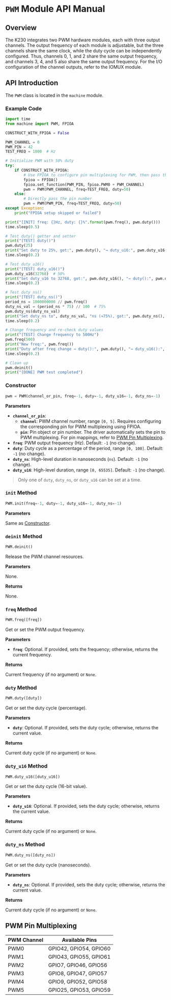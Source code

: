 # `PWM` Module API Manual  

## Overview  

The K230 integrates two PWM hardware modules, each with three output channels. The output frequency of each module is adjustable, but the three channels share the same clock, while the duty cycle can be independently configured. Thus, channels 0, 1, and 2 share the same output frequency, and channels 3, 4, and 5 also share the same output frequency. For the I/O configuration of the channel outputs, refer to the IOMUX module.  

## API Introduction  

The `PWM` class is located in the `machine` module.  

### Example Code  

```python  
import time  
from machine import PWM, FPIOA  

CONSTRUCT_WITH_FPIOA = False  

PWM_CHANNEL = 0  
PWM_PIN = 42  
TEST_FREQ = 1000  # Hz  

# Initialize PWM with 50% duty  
try:  
    if CONSTRUCT_WITH_FPIOA:  
        # Use FPIOA to configure pin multiplexing for PWM, then pass the channel  
        fpioa = FPIOA()  
        fpioa.set_function(PWM_PIN, fpioa.PWM0 + PWM_CHANNEL)  
        pwm = PWM(PWM_CHANNEL, freq=TEST_FREQ, duty=50)  
    else:  
        # Directly pass the pin number  
        pwm = PWM(PWM_PIN, freq=TEST_FREQ, duty=50)  
except Exception:  
    print("FPIOA setup skipped or failed")  

print("[INIT] freq: {}Hz, duty: {}%".format(pwm.freq(), pwm.duty()))  
time.sleep(0.5)  

# Test duty() getter and setter  
print("[TEST] duty()")  
pwm.duty(25)  
print("Set duty to 25%, got:", pwm.duty(), "→ duty_u16:", pwm.duty_u16(), "→ duty_ns:", pwm.duty_ns())  
time.sleep(0.2)  

# Test duty_u16()  
print("[TEST] duty_u16()")  
pwm.duty_u16(32768)  # 50%  
print("Set duty_u16 to 32768, got:", pwm.duty_u16(), "→ duty():", pwm.duty(), "→ duty_ns():", pwm.duty_ns())  
time.sleep(0.2)  

# Test duty_ns()  
print("[TEST] duty_ns()")  
period_ns = 1000000000 // pwm.freq()  
duty_ns_val = (period_ns * 75) // 100  # 75%  
pwm.duty_ns(duty_ns_val)  
print("Set duty_ns to", duty_ns_val, "ns (≈75%), got:", pwm.duty_ns(), "→ duty():", pwm.duty(), "→ duty_u16():", pwm.duty_u16())  
time.sleep(0.2)  

# Change frequency and re-check duty values  
print("[TEST] Change frequency to 500Hz")  
pwm.freq(500)  
print("New freq:", pwm.freq())  
print("Duty after freq change → duty():", pwm.duty(), "→ duty_u16():", pwm.duty_u16(), "→ duty_ns():", pwm.duty_ns())  
time.sleep(0.2)  

# Clean up  
pwm.deinit()  
print("[DONE] PWM test completed")  
```  

### Constructor  

```python  
pwm = PWM(channel_or_pin, freq=-1, duty=-1, duty_u16=-1, duty_ns=-1)  
```  

**Parameters**  

- **`channel_or_pin`**:  
  - **`channel`**: PWM channel number, range `[0, 5]`. Requires configuring the corresponding pin for PWM multiplexing using FPIOA.  
  - **`pin`**: Pin object or pin number. The driver automatically sets the pin to PWM multiplexing. For pin mappings, refer to [PWM Pin Multiplexing](#pwm-pin-multiplexing).  
- **`freq`**: PWM output frequency (Hz). Default: `-1` (no change).  
- **`duty`**: Duty cycle as a percentage of the period, range `[0, 100]`. Default: `-1` (no change).  
- **`duty_ns`**: High-level duration in nanoseconds (`ns`). Default: `-1` (no change).  
- **`duty_u16`**: High-level duration, range `[0, 65535]`. Default: `-1` (no change).  

> Only one of `duty`, `duty_ns`, or `duty_u16` can be set at a time.  

### `init` Method  

```python  
PWM.init(freq=-1, duty=-1, duty_u16=-1, duty_ns=-1)  
```  

**Parameters**  

Same as [Constructor](#constructor).  

### `deinit` Method  

```python  
PWM.deinit()  
```  

Release the PWM channel resources.  

**Parameters**  

None.  

**Returns**  

None.  

### `freq` Method  

```python  
PWM.freq([freq])  
```  

Get or set the PWM output frequency.  

**Parameters**

- **`freq`**: Optional. If provided, sets the frequency; otherwise, returns the current frequency.  

**Returns**

Current frequency (if no argument) or `None`.  

### `duty` Method  

```python  
PWM.duty([duty])  
```  

Get or set the duty cycle (percentage).  

**Parameters**

- **`duty`**: Optional. If provided, sets the duty cycle; otherwise, returns the current value.  

**Returns**  

Current duty cycle (if no argument) or `None`.  

### `duty_u16` Method  

```python  
PWM.duty_u16([duty_u16])  
```  

Get or set the duty cycle (16-bit value).  

**Parameters**

- **`duty_u16`**: Optional. If provided, sets the duty cycle; otherwise, returns the current value.  

**Returns**  

Current duty cycle (if no argument) or `None`.  

### `duty_ns` Method  

```python  
PWM.duty_ns([duty_ns])  
```  

Get or set the duty cycle (nanoseconds).  

**Parameters**

- **`duty_ns`**: Optional. If provided, sets the duty cycle; otherwise, returns the current value.  

**Returns**  

Current duty cycle (if no argument) or `None`.  

## PWM Pin Multiplexing  

| PWM Channel | Available Pins          |  
|-------------|-------------------------|  
| PWM0        | GPIO42, GPIO54, GPIO60  |  
| PWM1        | GPIO43, GPIO55, GPIO61  |  
| PWM2        | GPIO7, GPIO46, GPIO56   |  
| PWM3        | GPIO8, GPIO47, GPIO57   |  
| PWM4        | GPIO9, GPIO52, GPIO58   |  
| PWM5        | GPIO25, GPIO53, GPIO59  |  
